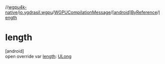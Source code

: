 //[wgpu4k-native](../../../../index.md)/[io.ygdrasil.wgpu](../../index.md)/[WGPUCompilationMessage](../index.md)/[[android]ByReference](index.md)/[length](length.md)

# length

[android]\
open override var [length](length.md): [ULong](https://kotlinlang.org/api/core/kotlin-stdlib/kotlin/-u-long/index.html)